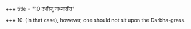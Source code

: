 +++
title = "10 दर्भांस्तु नाध्यासीत"

+++
10. (In that case), however, one should not sit upon the Darbha-grass. 
